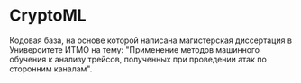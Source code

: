 # CryptoML
Кодовая база, на основе которой написана магистерская диссертация в Университете ИТМО на тему: "Применение методов машинного обучения к анализу трейсов, полученных при проведении атак по сторонним каналам". 
